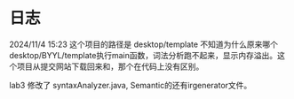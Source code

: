 # 日志
2024/11/4 15:23  这个项目的路径是 desktop/template 不知道为什么原来哪个 desktop/BYYL/template执行main函数，词法分析跑不起来，显示内存溢出。这个项目从提交网站下载回来和，那个在代码上没有区别。

lab3 修改了 syntaxAnalyzer.java, Semantic的还有irgenerator文件。